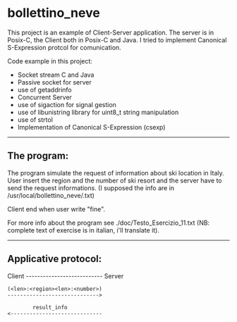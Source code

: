 # bollettino_neve

This project is an example of Client-Server application.
The server is in Posix-C, the Client both in Posix-C and Java.
I tried to implement Canonical S-Expression protcol for comunication.

Code example in this project:
- Socket stream C and Java
- Passive socket for server
- use of getaddrinfo
- Concurrent Server
- use of sigaction for signal gestion
- use of libunistring library for uint8_t string manipulation
- use of strtol
- Implementation of Canonical S-Expression (csexp)

___
## The program:

The program simulate the request of information about ski location in Italy.
User insert the region and the number of ski resort and the server have to send the request informations.
(I supposed the info are in /usr/local/bollettino_neve/<region>.txt)

Client end when user write "fine".

For more info about the program see ./doc/Testo_Esercizio_11.txt
(NB: complete text of exercise is in italian, i'll translate it).

___
## Applicative protocol:

Client --------------------------- Server

    (<len>:<region><len>:<number>)
    ----------------------------->

            result_info
    <-----------------------------
